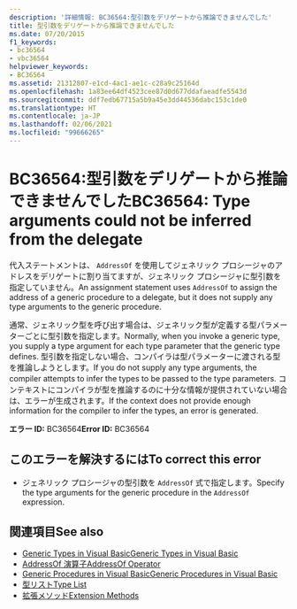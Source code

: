 ```yaml
---
description: '詳細情報: BC36564:型引数をデリゲートから推論できませんでした'
title: 型引数をデリゲートから推論できませんでした
ms.date: 07/20/2015
f1_keywords:
- bc36564
- vbc36564
helpviewer_keywords:
- BC36564
ms.assetid: 21312807-e1cd-4ac1-ae1c-c28a9c25164d
ms.openlocfilehash: 1a83ee64df4523cee87d0d677ddafaeadfe5543d
ms.sourcegitcommit: ddf7edb67715a5b9a45e3dd44536dabc153c1de0
ms.translationtype: HT
ms.contentlocale: ja-JP
ms.lasthandoff: 02/06/2021
ms.locfileid: "99666265"
---
```

# <a name="bc36564-type-arguments-could-not-be-inferred-from-the-delegate"></a><span data-ttu-id="855c9-103">BC36564:型引数をデリゲートから推論できませんでした</span><span class="sxs-lookup"><span data-stu-id="855c9-103">BC36564: Type arguments could not be inferred from the delegate</span></span>

<span data-ttu-id="855c9-104">代入ステートメントは、 `AddressOf` を使用してジェネリック プロシージャのアドレスをデリゲートに割り当てますが、ジェネリック プロシージャに型引数を指定していません。</span><span class="sxs-lookup"><span data-stu-id="855c9-104">An assignment statement uses `AddressOf` to assign the address of a generic procedure to a delegate, but it does not supply any type arguments to the generic procedure.</span></span>

 <span data-ttu-id="855c9-105">通常、ジェネリック型を呼び出す場合は、ジェネリック型が定義する型パラメーターごとに型引数を指定します。</span><span class="sxs-lookup"><span data-stu-id="855c9-105">Normally, when you invoke a generic type, you supply a type argument for each type parameter that the generic type defines.</span></span> <span data-ttu-id="855c9-106">型引数を指定しない場合、コンパイラは型パラメーターに渡される型を推論しようとします。</span><span class="sxs-lookup"><span data-stu-id="855c9-106">If you do not supply any type arguments, the compiler attempts to infer the types to be passed to the type parameters.</span></span> <span data-ttu-id="855c9-107">コンテキストにコンパイラが型を推論するのに十分な情報が提供されていない場合は、エラーが生成されます。</span><span class="sxs-lookup"><span data-stu-id="855c9-107">If the context does not provide enough information for the compiler to infer the types, an error is generated.</span></span>

 <span data-ttu-id="855c9-108">**エラー ID:** BC36564</span><span class="sxs-lookup"><span data-stu-id="855c9-108">**Error ID:** BC36564</span></span>

## <a name="to-correct-this-error"></a><span data-ttu-id="855c9-109">このエラーを解決するには</span><span class="sxs-lookup"><span data-stu-id="855c9-109">To correct this error</span></span>

- <span data-ttu-id="855c9-110">ジェネリック プロシージャの型引数を `AddressOf` 式で指定します。</span><span class="sxs-lookup"><span data-stu-id="855c9-110">Specify the type arguments for the generic procedure in the `AddressOf` expression.</span></span>

## <a name="see-also"></a><span data-ttu-id="855c9-111">関連項目</span><span class="sxs-lookup"><span data-stu-id="855c9-111">See also</span></span>

- [<span data-ttu-id="855c9-112">Generic Types in Visual Basic</span><span class="sxs-lookup"><span data-stu-id="855c9-112">Generic Types in Visual Basic</span></span>](../../programming-guide/language-features/data-types/generic-types.md)
- [<span data-ttu-id="855c9-113">AddressOf 演算子</span><span class="sxs-lookup"><span data-stu-id="855c9-113">AddressOf Operator</span></span>](../operators/addressof-operator.md)
- [<span data-ttu-id="855c9-114">Generic Procedures in Visual Basic</span><span class="sxs-lookup"><span data-stu-id="855c9-114">Generic Procedures in Visual Basic</span></span>](../../programming-guide/language-features/data-types/generic-procedures.md)
- [<span data-ttu-id="855c9-115">型リスト</span><span class="sxs-lookup"><span data-stu-id="855c9-115">Type List</span></span>](../statements/type-list.md)
- [<span data-ttu-id="855c9-116">拡張メソッド</span><span class="sxs-lookup"><span data-stu-id="855c9-116">Extension Methods</span></span>](../../programming-guide/language-features/procedures/extension-methods.md)
